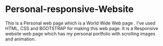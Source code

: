 # Personal-responsive-Website
This is a Personal web page which is a  World Wide Web page . I've used HTML, CSS and BOOTSTRAP for making this web page. It is a Responsive website web page which has my personal portfolio with scrolling images and animation. 
